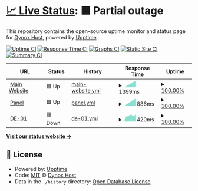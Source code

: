 # [📈 Live Status](https://status.dynoxhost.tk): <!--live status--> **🟧 Partial outage**

This repository contains the open-source uptime monitor and status page for [Dynox Host](https://dynoxhost.ml), powered by [Upptime](https://github.com/upptime/upptime).

[![Uptime CI](https://github.com/Dynox-Host/Status-Website/workflows/Uptime%20CI/badge.svg)](https://github.com/upptime/upptime/actions?query=workflow%3A%22Uptime+CI%22)
[![Response Time CI](https://github.com/Dynox-Host/Status-Website/workflows/Response%20Time%20CI/badge.svg)](https://github.com/upptime/upptime/actions?query=workflow%3A%22Response+Time+CI%22)
[![Graphs CI](https://github.com/Dynox-Host/Status-Website/workflows/Graphs%20CI/badge.svg)](https://github.com/upptime/upptime/actions?query=workflow%3A%22Graphs+CI%22)
[![Static Site CI](https://github.com/Dynox-Host/Status-Website/workflows/Static%20Site%20CI/badge.svg)](https://github.com/upptime/upptime/actions?query=workflow%3A%22Static+Site+CI%22)
[![Summary CI](https://github.com/Dynox-Host/Status-Website/workflows/Summary%20CI/badge.svg)](https://github.com/upptime/upptime/actions?query=workflow%3A%22Summary+CI%22)

<!--start: status pages-->
<!-- This summary is generated by Upptime (https://github.com/upptime/upptime) -->
<!-- Do not edit this manually, your changes will be overwritten -->
<!-- prettier-ignore -->
| URL | Status | History | Response Time | Uptime |
| --- | ------ | ------- | ------------- | ------ |
| <img alt="" src="https://cdn.discordapp.com/attachments/811925478348029982/812451407562276874/image0.png" height="13"> [Main Website](https://dynoxhost.ml) | 🟩 Up | [main-website.yml](https://github.com/Dynox-Host/Status-Website/commits/HEAD/history/main-website.yml) | <details><summary><img alt="Response time graph" src="./graphs/main-website/response-time-week.png" height="20"> 1399ms</summary><br><a href="https://status.dynoxhost.tk/history/main-website"><img alt="Response time 1399" src="https://img.shields.io/endpoint?url=https%3A%2F%2Fraw.githubusercontent.com%2FDynox-Host%2FStatus-Website%2FHEAD%2Fapi%2Fmain-website%2Fresponse-time.json"></a><br><a href="https://status.dynoxhost.tk/history/main-website"><img alt="24-hour response time 1399" src="https://img.shields.io/endpoint?url=https%3A%2F%2Fraw.githubusercontent.com%2FDynox-Host%2FStatus-Website%2FHEAD%2Fapi%2Fmain-website%2Fresponse-time-day.json"></a><br><a href="https://status.dynoxhost.tk/history/main-website"><img alt="7-day response time 1399" src="https://img.shields.io/endpoint?url=https%3A%2F%2Fraw.githubusercontent.com%2FDynox-Host%2FStatus-Website%2FHEAD%2Fapi%2Fmain-website%2Fresponse-time-week.json"></a><br><a href="https://status.dynoxhost.tk/history/main-website"><img alt="30-day response time 1399" src="https://img.shields.io/endpoint?url=https%3A%2F%2Fraw.githubusercontent.com%2FDynox-Host%2FStatus-Website%2FHEAD%2Fapi%2Fmain-website%2Fresponse-time-month.json"></a><br><a href="https://status.dynoxhost.tk/history/main-website"><img alt="1-year response time 1399" src="https://img.shields.io/endpoint?url=https%3A%2F%2Fraw.githubusercontent.com%2FDynox-Host%2FStatus-Website%2FHEAD%2Fapi%2Fmain-website%2Fresponse-time-year.json"></a></details> | <details><summary><a href="https://status.dynoxhost.tk/history/main-website">100.00%</a></summary><a href="https://status.dynoxhost.tk/history/main-website"><img alt="All-time uptime 100.00%" src="https://img.shields.io/endpoint?url=https%3A%2F%2Fraw.githubusercontent.com%2FDynox-Host%2FStatus-Website%2FHEAD%2Fapi%2Fmain-website%2Fuptime.json"></a><br><a href="https://status.dynoxhost.tk/history/main-website"><img alt="24-hour uptime 100.00%" src="https://img.shields.io/endpoint?url=https%3A%2F%2Fraw.githubusercontent.com%2FDynox-Host%2FStatus-Website%2FHEAD%2Fapi%2Fmain-website%2Fuptime-day.json"></a><br><a href="https://status.dynoxhost.tk/history/main-website"><img alt="7-day uptime 100.00%" src="https://img.shields.io/endpoint?url=https%3A%2F%2Fraw.githubusercontent.com%2FDynox-Host%2FStatus-Website%2FHEAD%2Fapi%2Fmain-website%2Fuptime-week.json"></a><br><a href="https://status.dynoxhost.tk/history/main-website"><img alt="30-day uptime 100.00%" src="https://img.shields.io/endpoint?url=https%3A%2F%2Fraw.githubusercontent.com%2FDynox-Host%2FStatus-Website%2FHEAD%2Fapi%2Fmain-website%2Fuptime-month.json"></a><br><a href="https://status.dynoxhost.tk/history/main-website"><img alt="1-year uptime 100.00%" src="https://img.shields.io/endpoint?url=https%3A%2F%2Fraw.githubusercontent.com%2FDynox-Host%2FStatus-Website%2FHEAD%2Fapi%2Fmain-website%2Fuptime-year.json"></a></details>
| <img alt="" src="https://cdn.discordapp.com/attachments/811925478348029982/812451407562276874/image0.png" height="13"> [Panel](https://panel.dynoxhost.tk) | 🟩 Up | [panel.yml](https://github.com/Dynox-Host/Status-Website/commits/HEAD/history/panel.yml) | <details><summary><img alt="Response time graph" src="./graphs/panel/response-time-week.png" height="20"> 886ms</summary><br><a href="https://status.dynoxhost.tk/history/panel"><img alt="Response time 886" src="https://img.shields.io/endpoint?url=https%3A%2F%2Fraw.githubusercontent.com%2FDynox-Host%2FStatus-Website%2FHEAD%2Fapi%2Fpanel%2Fresponse-time.json"></a><br><a href="https://status.dynoxhost.tk/history/panel"><img alt="24-hour response time 886" src="https://img.shields.io/endpoint?url=https%3A%2F%2Fraw.githubusercontent.com%2FDynox-Host%2FStatus-Website%2FHEAD%2Fapi%2Fpanel%2Fresponse-time-day.json"></a><br><a href="https://status.dynoxhost.tk/history/panel"><img alt="7-day response time 886" src="https://img.shields.io/endpoint?url=https%3A%2F%2Fraw.githubusercontent.com%2FDynox-Host%2FStatus-Website%2FHEAD%2Fapi%2Fpanel%2Fresponse-time-week.json"></a><br><a href="https://status.dynoxhost.tk/history/panel"><img alt="30-day response time 886" src="https://img.shields.io/endpoint?url=https%3A%2F%2Fraw.githubusercontent.com%2FDynox-Host%2FStatus-Website%2FHEAD%2Fapi%2Fpanel%2Fresponse-time-month.json"></a><br><a href="https://status.dynoxhost.tk/history/panel"><img alt="1-year response time 886" src="https://img.shields.io/endpoint?url=https%3A%2F%2Fraw.githubusercontent.com%2FDynox-Host%2FStatus-Website%2FHEAD%2Fapi%2Fpanel%2Fresponse-time-year.json"></a></details> | <details><summary><a href="https://status.dynoxhost.tk/history/panel">100.00%</a></summary><a href="https://status.dynoxhost.tk/history/panel"><img alt="All-time uptime 100.00%" src="https://img.shields.io/endpoint?url=https%3A%2F%2Fraw.githubusercontent.com%2FDynox-Host%2FStatus-Website%2FHEAD%2Fapi%2Fpanel%2Fuptime.json"></a><br><a href="https://status.dynoxhost.tk/history/panel"><img alt="24-hour uptime 100.00%" src="https://img.shields.io/endpoint?url=https%3A%2F%2Fraw.githubusercontent.com%2FDynox-Host%2FStatus-Website%2FHEAD%2Fapi%2Fpanel%2Fuptime-day.json"></a><br><a href="https://status.dynoxhost.tk/history/panel"><img alt="7-day uptime 100.00%" src="https://img.shields.io/endpoint?url=https%3A%2F%2Fraw.githubusercontent.com%2FDynox-Host%2FStatus-Website%2FHEAD%2Fapi%2Fpanel%2Fuptime-week.json"></a><br><a href="https://status.dynoxhost.tk/history/panel"><img alt="30-day uptime 100.00%" src="https://img.shields.io/endpoint?url=https%3A%2F%2Fraw.githubusercontent.com%2FDynox-Host%2FStatus-Website%2FHEAD%2Fapi%2Fpanel%2Fuptime-month.json"></a><br><a href="https://status.dynoxhost.tk/history/panel"><img alt="1-year uptime 100.00%" src="https://img.shields.io/endpoint?url=https%3A%2F%2Fraw.githubusercontent.com%2FDynox-Host%2FStatus-Website%2FHEAD%2Fapi%2Fpanel%2Fuptime-year.json"></a></details>
| <img alt="" src="https://cdn.discordapp.com/attachments/811925478348029982/812451407562276874/image0.png" height="13"> [DE-01](https://node.dynoxhost.tk) | 🟥 Down | [de-01.yml](https://github.com/Dynox-Host/Status-Website/commits/HEAD/history/de-01.yml) | <details><summary><img alt="Response time graph" src="./graphs/de-01/response-time-week.png" height="20"> 420ms</summary><br><a href="https://status.dynoxhost.tk/history/de-01"><img alt="Response time 420" src="https://img.shields.io/endpoint?url=https%3A%2F%2Fraw.githubusercontent.com%2FDynox-Host%2FStatus-Website%2FHEAD%2Fapi%2Fde-01%2Fresponse-time.json"></a><br><a href="https://status.dynoxhost.tk/history/de-01"><img alt="24-hour response time 420" src="https://img.shields.io/endpoint?url=https%3A%2F%2Fraw.githubusercontent.com%2FDynox-Host%2FStatus-Website%2FHEAD%2Fapi%2Fde-01%2Fresponse-time-day.json"></a><br><a href="https://status.dynoxhost.tk/history/de-01"><img alt="7-day response time 420" src="https://img.shields.io/endpoint?url=https%3A%2F%2Fraw.githubusercontent.com%2FDynox-Host%2FStatus-Website%2FHEAD%2Fapi%2Fde-01%2Fresponse-time-week.json"></a><br><a href="https://status.dynoxhost.tk/history/de-01"><img alt="30-day response time 420" src="https://img.shields.io/endpoint?url=https%3A%2F%2Fraw.githubusercontent.com%2FDynox-Host%2FStatus-Website%2FHEAD%2Fapi%2Fde-01%2Fresponse-time-month.json"></a><br><a href="https://status.dynoxhost.tk/history/de-01"><img alt="1-year response time 420" src="https://img.shields.io/endpoint?url=https%3A%2F%2Fraw.githubusercontent.com%2FDynox-Host%2FStatus-Website%2FHEAD%2Fapi%2Fde-01%2Fresponse-time-year.json"></a></details> | <details><summary><a href="https://status.dynoxhost.tk/history/de-01">100.00%</a></summary><a href="https://status.dynoxhost.tk/history/de-01"><img alt="All-time uptime 100.00%" src="https://img.shields.io/endpoint?url=https%3A%2F%2Fraw.githubusercontent.com%2FDynox-Host%2FStatus-Website%2FHEAD%2Fapi%2Fde-01%2Fuptime.json"></a><br><a href="https://status.dynoxhost.tk/history/de-01"><img alt="24-hour uptime 100.00%" src="https://img.shields.io/endpoint?url=https%3A%2F%2Fraw.githubusercontent.com%2FDynox-Host%2FStatus-Website%2FHEAD%2Fapi%2Fde-01%2Fuptime-day.json"></a><br><a href="https://status.dynoxhost.tk/history/de-01"><img alt="7-day uptime 100.00%" src="https://img.shields.io/endpoint?url=https%3A%2F%2Fraw.githubusercontent.com%2FDynox-Host%2FStatus-Website%2FHEAD%2Fapi%2Fde-01%2Fuptime-week.json"></a><br><a href="https://status.dynoxhost.tk/history/de-01"><img alt="30-day uptime 100.00%" src="https://img.shields.io/endpoint?url=https%3A%2F%2Fraw.githubusercontent.com%2FDynox-Host%2FStatus-Website%2FHEAD%2Fapi%2Fde-01%2Fuptime-month.json"></a><br><a href="https://status.dynoxhost.tk/history/de-01"><img alt="1-year uptime 100.00%" src="https://img.shields.io/endpoint?url=https%3A%2F%2Fraw.githubusercontent.com%2FDynox-Host%2FStatus-Website%2FHEAD%2Fapi%2Fde-01%2Fuptime-year.json"></a></details>

<!--end: status pages-->

[**Visit our status website →**](https://status.dynoxhost.tk)

## 📄 License

- Powered by: [Upptime](https://github.com/upptime/upptime)
- Code: [MIT](./LICENSE) © [Dynox Host](https://dynoxhost.ml)
- Data in the `./history` directory: [Open Database License](https://opendatacommons.org/licenses/odbl/1-0/)
